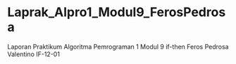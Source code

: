 # Laprak_Alpro1_Modul9_FerosPedrosa
Laporan Praktikum Algoritma Pemrograman 1 Modul 9 if-then Feros Pedrosa Valentino IF-12-01
